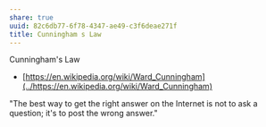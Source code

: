 ```yaml
---
share: true
uuid: 82c6db77-6f78-4347-ae49-c3f6deae271f
title: Cunningham s Law
---
```

Cunningham's Law

* [https://en.wikipedia.org/wiki/Ward_Cunningham](../https://en.wikipedia.org/wiki/Ward_Cunningham)


"The best way to get the right answer on the Internet is not to ask a question; it's to post the wrong answer."